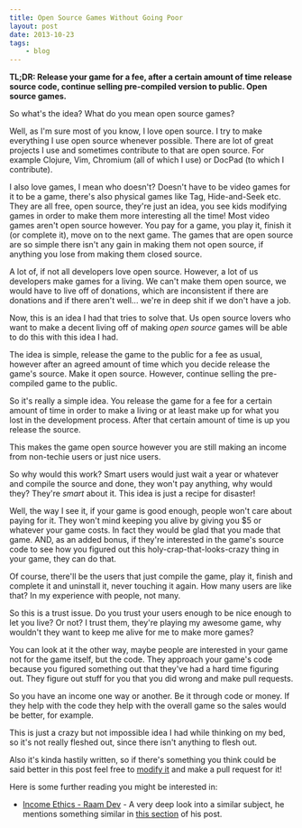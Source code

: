 ```yaml
---
title: Open Source Games Without Going Poor
layout: post
date: 2013-10-23
tags:
    - blog
---
```

**TL;DR: Release your game for a fee, after a certain amount of time release source code, continue selling pre-compiled version to public. Open source games.**

So what's the idea? What do you mean open source games?

Well, as I'm sure most of you know, I love open source. I try to make everything I use open source whenever possible. There are lot of great projects I use and sometimes contribute to that are open source. For example Clojure, Vim, Chromium (all of which I use) or DocPad (to which I contribute).

I also love games, I mean who doesn't? Doesn't have to be video games for it to be a game, there's also physical games like Tag, Hide-and-Seek etc. They are all free, open source, they're just an idea, you see kids modifying games in order to make them more interesting all the time! Most video games aren't open source however. You pay for a game, you play it, finish it (or complete it), move on to the next game. The games that are open source are so simple there isn't any gain in making them not open source, if anything you lose from making them closed source.

A lot of, if not all developers love open source. However, a lot of us developers make games for a living. We can't make them open source, we would have to live off of donations, which are inconsistent if there are donations and if there aren't well... we're in deep shit if we don't have a job.

Now, this is an idea I had that tries to solve that. Us open source lovers who want to make a decent living off of making *open source* games will be able to do this with this idea I had.

The idea is simple, release the game to the public for a fee as usual, however after an agreed amount of time which you decide release the game's source. Make it open source. However, continue selling the pre-compiled game to the public.

So it's really a simple idea. You release the game for a fee for a certain amount of time in order to make a living or at least make up for what you lost in the development process. After that certain amount of time is up you release the source.

This makes the game open source however you are still making an income from non-techie users or just nice users.

So why would this work? Smart users would just wait a year or whatever and compile the source and done, they won't pay anything, why would they? They're *smart* about it. This idea is just a recipe for disaster!

Well, the way I see it, if your game is good enough, people won't care about paying for it. They won't mind keeping you alive by giving you $5 or whatever your game costs. In fact they would be glad that you made that game. AND, as an added bonus, if they're interested in the game's source code to see how you figured out this holy-crap-that-looks-crazy thing in your game, they can do that.

Of course, there'll be the users that just compile the game, play it, finish and complete it and uninstall it, never touching it again. How many users are like that? In my experience with people, not many.

So this is a trust issue. Do you trust your users enough to be nice enough to let you live? Or not? I trust them, they're playing my awesome game, why wouldn't they want to keep me alive for me to make more games?

You can look at it the other way, maybe people are interested in your game not for the game itself, but the code. They approach your game's code because you figured something out that they've had a hard time figuring out. They figure out stuff for you that you did wrong and make pull requests.

So you have an income one way or another. Be it through code or money. If they help with the code they help with the overall game so the sales would be better, for example.

This is just a crazy but not impossible idea I had while thinking on my bed, so it's not really fleshed out, since there isn't anything to flesh out.

Also it's kinda hastily written, so if there's something you think could be said better in this post feel free to [modify it][1] and make a pull request for it!

Here is some further reading you might be interested in:

- [Income Ethics - Raam Dev][2] - A very deep look into a similar subject, he mentions something similar in [this section][3] of his post.

[1]: https://github.com/Greduan/eduantech.docpad/blob/master/src/render/posts/open-source-games-without-going-poor.html.md
[2]: http://raamdev.com/income-ethics-series/
[3]: http://raamdev.com/income-ethics-series/#public_domain
